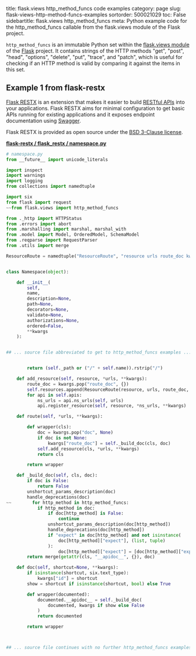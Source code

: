 title: flask.views http_method_funcs code examples
category: page
slug: flask-views-http-method-funcs-examples
sortorder: 500021029
toc: False
sidebartitle: flask.views http_method_funcs
meta: Python example code for the http_method_funcs callable from the flask.views module of the Flask project.


`http_method_funcs` is an immutable Python set within the
[flask.views module](https://github.com/pallets/flask/blob/master/src/flask/views.py)
of the [Flask](/flask.html) project. It contains strings of the HTTP methods
"get", "post", "head", "options", "delete", "put", "trace", and "patch",
which is useful for checking if an HTTP method is valid by comparing it
against the items in this set.


## Example 1 from flask-restx
[Flask RESTX](https://github.com/python-restx/flask-restx) is an
extension that makes it easier to build
[RESTful APIs](/application-programming-interfaces.html) into
your applications. Flask RESTX aims for minimal configuration to
get basic APIs running for existing applications and it exposes
endpoint documentation using [Swagger](https://swagger.io/).

Flask RESTX is provided as open source under the
[BSD  3-Clause license](https://github.com/python-restx/flask-restx/blob/master/LICENSE).

[**flask-restx / flask_restx / namespace.py**](https://github.com/python-restx/flask-restx/blob/master/flask_restx/./namespace.py)

```python
# namespace.py
from __future__ import unicode_literals

import inspect
import warnings
import logging
from collections import namedtuple

import six
from flask import request
~~from flask.views import http_method_funcs

from ._http import HTTPStatus
from .errors import abort
from .marshalling import marshal, marshal_with
from .model import Model, OrderedModel, SchemaModel
from .reqparse import RequestParser
from .utils import merge

ResourceRoute = namedtuple("ResourceRoute", "resource urls route_doc kwargs")


class Namespace(object):

    def __init__(
        self,
        name,
        description=None,
        path=None,
        decorators=None,
        validate=None,
        authorizations=None,
        ordered=False,
        **kwargs
    ):


## ... source file abbreviated to get to http_method_funcs examples ...


        return (self._path or ("/" + self.name)).rstrip("/")

    def add_resource(self, resource, *urls, **kwargs):
        route_doc = kwargs.pop("route_doc", {})
        self.resources.append(ResourceRoute(resource, urls, route_doc, kwargs))
        for api in self.apis:
            ns_urls = api.ns_urls(self, urls)
            api.register_resource(self, resource, *ns_urls, **kwargs)

    def route(self, *urls, **kwargs):

        def wrapper(cls):
            doc = kwargs.pop("doc", None)
            if doc is not None:
                kwargs["route_doc"] = self._build_doc(cls, doc)
            self.add_resource(cls, *urls, **kwargs)
            return cls

        return wrapper

    def _build_doc(self, cls, doc):
        if doc is False:
            return False
        unshortcut_params_description(doc)
        handle_deprecations(doc)
~~        for http_method in http_method_funcs:
            if http_method in doc:
                if doc[http_method] is False:
                    continue
                unshortcut_params_description(doc[http_method])
                handle_deprecations(doc[http_method])
                if "expect" in doc[http_method] and not isinstance(
                    doc[http_method]["expect"], (list, tuple)
                ):
                    doc[http_method]["expect"] = [doc[http_method]["expect"]]
        return merge(getattr(cls, "__apidoc__", {}), doc)

    def doc(self, shortcut=None, **kwargs):
        if isinstance(shortcut, six.text_type):
            kwargs["id"] = shortcut
        show = shortcut if isinstance(shortcut, bool) else True

        def wrapper(documented):
            documented.__apidoc__ = self._build_doc(
                documented, kwargs if show else False
            )
            return documented

        return wrapper



## ... source file continues with no further http_method_funcs examples...

```

